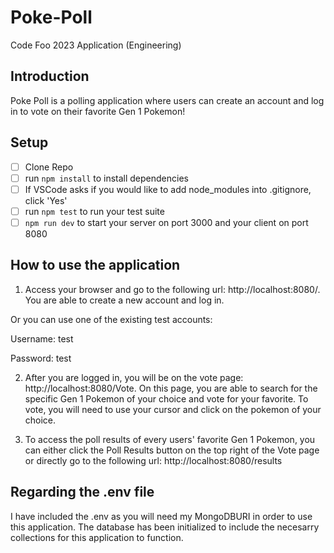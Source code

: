 # Poke-Poll
Code Foo 2023 Application (Engineering)

## Introduction
Poke Poll is a polling application where users can create an account and log in to vote on their favorite Gen 1 Pokemon!

## Setup
- [ ]  Clone Repo
- [ ]  run `npm install` to install dependencies
- [ ]  If VSCode asks if you would like to add node_modules into .gitignore, click 'Yes'
- [ ]  run `npm test` to run your test suite
- [ ] `npm run dev` to start your server on port 3000 and your client on port 8080

## How to use the application
1. Access your browser and go to the following url: http://localhost:8080/. You are able to create a new account and log in.

Or you can use one of the existing test accounts: 

Username: test

Password: test

2. After you are logged in, you will be on the vote page: http://localhost:8080/Vote. 
On this page, you are able to search for the specific Gen 1 Pokemon of your choice and vote for your favorite.
To vote, you will need to use your cursor and click on the pokemon of your choice.

3. To access the poll results of every users' favorite Gen 1 Pokemon, you can either click the Poll Results button on the top right of the Vote page or directly go to the following url: http://localhost:8080/results

## Regarding the .env file
I have included the .env as you will need my MongoDBURI in order to use this application. The database has been initialized to include the necesarry collections for this application to function.
